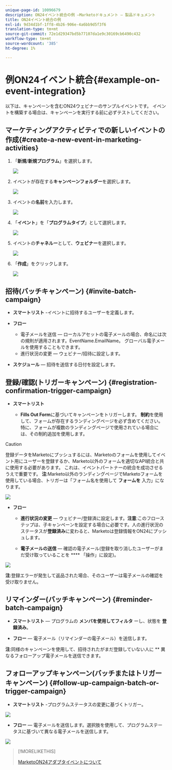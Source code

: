 ```yaml
---
unique-page-id: 10096679
description: ON24イベント統合の例 —Marketoドキュメント — 製品ドキュメント
title: ON24イベント統合の例
exl-id: 9d34d1bf-1ff8-4b26-906e-4a6bb9d5f3f6
translation-type: tm+mt
source-git-commit: 72e1d29347bd5b77107da1e9c30169cb6490c432
workflow-type: tm+mt
source-wordcount: '385'
ht-degree: 1%

---
```


# 例ON24イベント統合{#example-on-event-integration}

以下は、キャンペーンを含むON24ウェビナーのサンプルイベントです。 イベントを構築する場合は、キャンペーンを実行する前に必ずテストしてください。

## マーケティングアクティビティでの新しいイベントの作成{#create-a-new-event-in-marketing-activities}

1. 「**新規**/**新規プログラム**」を選択します。

   ![](assets/image2015-12-22-15-3a35-3a15.png)

1. イベントが存在する&#x200B;**キャンペーンフォルダー**&#x200B;を選択します。

   ![](assets/image2015-12-22-15-3a39-3a51.png)

1. イベントの&#x200B;**名前**&#x200B;を入力します。

   ![](assets/image2015-12-22-15-3a43-3a4.png)

1. 「**イベント**」を「**プログラムタイプ**」として選択します。

   ![](assets/image2015-12-22-15-3a44-3a41.png)

1. イベントの&#x200B;**チャネルー**&#x200B;として、**ウェビナー**&#x200B;を選択します。

   ![](assets/image2015-12-22-15-3a46-3a34.png)

1. 「**作成**」をクリックします。

   ![](assets/image2015-12-22-15-3a48-3a20.png)

## 招待(バッチキャンペーン) {#invite-batch-campaign}

* **スマートリスト** -イベントに招待するユーザーを定義します。
* **フロー**

   * 電子メールを送信 — ローカルアセットの電子メールの場合、命名には次の規則が適用されます。EventName.EmailName。 グローバル電子メールを使用することもできます。
   * 進行状況の変更 — ウェビナー/招待に設定します。

* **スケジュール**  — 招待を送信する日付を設定します。

## 登録/確認(トリガーキャンペーン) {#registration-confirmation-trigger-campaign}

* **スマートリスト**

   * **Fills Out Form**&#x200B;に基づいてキャンペーンをトリガーします。 **制約**&#x200B;を使用して、フォームが存在するランディングページを必ず含めてください。特に、フォームが複数のランディングページで使用されている場合には、その制約追加を使用します。

>[!CAUTION]
>
>登録データをMarketoにプッシュするには、Marketoのフォームを使用してイベント用にユーザーを登録するか、Marketo以外のフォームを適切なAPI統合と共に使用する必要があります。 これは、イベントパートナーの統合を成功させるうえで重要です。 **注**:Marketo以外のランディングページでMarketoフォームを使用している場合、トリガーは「フォーム名を使用して **フォームを** 入力」になります。

![](assets/image2015-12-22-15-3a50-3a22.png)

* **フロー**

   * **進行状況の変更**  — ウェビナー/登録済に設定します。**注意**:このフローステップは、子キャンペーンを設定する場合に必要です。人の進行状況のステータスが&#x200B;**登録済み**&#x200B;に変わると、Marketoは登録情報をON24にプッシュします。

   * **電子メールの送信**  — 確認の電子メール(登録を取り消したユーザーがまだ受け取っていることを **** 「操作」に設定)。

![](assets/image2015-12-22-15-3a52-3a9.png)

**注**:登録エラーが発生して返品された場合、そのユーザーは電子メールの確認を受け取りません。

## リマインダー(バッチキャンペーン) {#reminder-batch-campaign}

* **スマートリスト**  — プログラムの **メンバを使用してフィルタ** ーし、状態を **登録済み**。

* **フロー**  — 電子メール（リマインダーの電子メール）を送信します。

**注**:同様のキャンペーンを使用して、招待されたがまだ登録していない人に ** 異なるフォローアップ電子メールを送信できます。

## フォローアップキャンペーン(バッチまたはトリガーキャンペーン) {#follow-up-campaign-batch-or-trigger-campaign}

* **スマートリスト** -プログラムステータスの変更に基づくトリガー。

![](assets/image2015-12-22-15-3a57-3a25.png)

* **フロー**  — 電子メールを送信します。選択肢を使用して、プログラムステータスに基づいて異なる電子メールを送信します。

![](assets/ten.png)

>[!MORELIKETHIS]
>
>[MarketoON24アダプタイベントについて](/help/marketo/product-docs/demand-generation/events/create-an-event/create-an-event-with-the-marketo-on24-adapter/understanding-marketo-on24-adapter-events.md)
